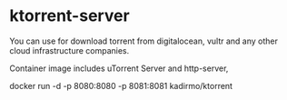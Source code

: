 # ktorrent-server

You can use for download torrent from digitalocean, vultr and any other cloud infrastructure companies.

Container image includes uTorrent Server and http-server,


docker run -d -p 8080:8080 -p 8081:8081 kadirmo/ktorrent
